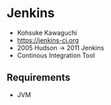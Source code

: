 # Jenkins
* Kohsuke Kawaguchi
* https://jenkins-ci.org
* 2005 Hudson → 2011 Jenkins
* Continous Integration Tool

## Requirements
* JVM

